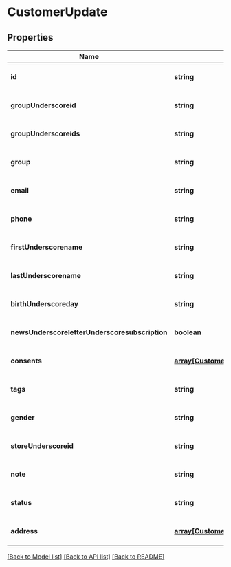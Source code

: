 # CustomerUpdate

## Properties
Name | Type | Description | Notes
------------ | ------------- | ------------- | -------------
**id** | **string** |  | [optional] [default to null]
**groupUnderscoreid** | **string** |  | [optional] [default to null]
**groupUnderscoreids** | **string** |  | [optional] [default to null]
**group** | **string** |  | [optional] [default to null]
**email** | **string** |  | [optional] [default to null]
**phone** | **string** |  | [optional] [default to null]
**firstUnderscorename** | **string** |  | [optional] [default to null]
**lastUnderscorename** | **string** |  | [optional] [default to null]
**birthUnderscoreday** | **string** |  | [optional] [default to null]
**newsUnderscoreletterUnderscoresubscription** | **boolean** |  | [optional] [default to null]
**consents** | [**array[CustomerAddConsentsInner]**](CustomerAddConsentsInner.md) |  | [optional] [default to null]
**tags** | **string** |  | [optional] [default to null]
**gender** | **string** |  | [optional] [default to null]
**storeUnderscoreid** | **string** |  | [optional] [default to null]
**note** | **string** |  | [optional] [default to null]
**status** | **string** |  | [optional] [default to null]
**address** | [**array[CustomerUpdateAddressInner]**](CustomerUpdateAddressInner.md) |  | [optional] [default to null]

[[Back to Model list]](../README.md#documentation-for-models) [[Back to API list]](../README.md#documentation-for-api-endpoints) [[Back to README]](../README.md)


